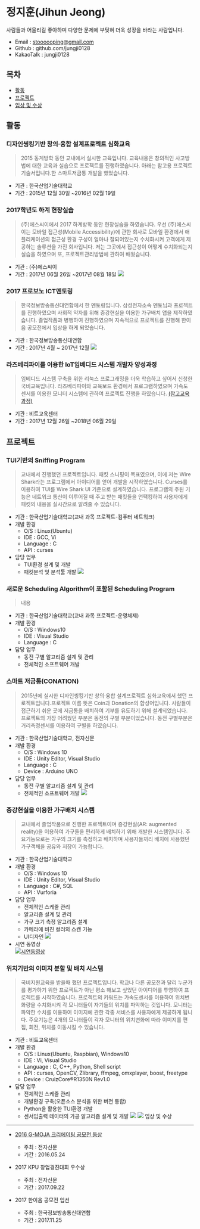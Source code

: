 정지훈(Jihun Jeong)
===================
사람들과 어울리길 좋아하며 다양한 문제에 부딪혀 더욱 성장을 바라는 사람입니다.  

* Email : stoooooping@gmail.com
* Github : github.com/jungji0128
* KakaoTalk : jungji0128  
  

목차
----
* [활동](#활동)
* [프로젝트](#프로젝트)
* [입상 및 수상](#입상-및-수상)  
  
  
활동
----
### 디자인씽킹기반 창의·융합 설계프로젝트 심화교육
> 2015 동계방학 동안 교내에서 실시한 교육입니다. 교육내용은 창의적인 사고방법에 대한 교육과 실습으로 프로젝트를 진행하였습니다. 아래는 참고용 프로젝트 기술서입니다.한 스마트저금통 개발을 했었습니다.
* 기관 : 한국산업기술대학교
* 기간 : 2015년 12월 30일 ~2016년 02월 19일

### 2017학년도 하계 현장실습
> (주)에스씨이에서 2017 하계방학 동안 현장실습을 하였습니다. 우선 (주)에스씨이는 모바일 접근성(Mobile Accessibility)에 관한 회사로 모바일 환경에서 애플리케이션의 접근성 환경 구성이 얼마나 잘되어있는지 수치화시켜 고객에게 제공하는 솔루션을 가진 회사입니다. 저는 그곳에서 접근성이 어떻게 수치화되는지 실습을 하였으며 또, 프로젝트관리방법에 관하여 배웠습니다. 
* 기관 : (주)에스씨이
* 기간 : 2017년 06월 26일 ~2017년 08월 18일
![ ](https://github.com/stop0128/resume/blob/master/Images/2017%20%ED%95%98%EA%B3%84%20%ED%98%84%EC%9E%A5%EC%8B%A4%EC%8A%B5/%EC%9D%B4%EB%AF%B8%EC%A7%80_%ED%95%A9%EB%B3%B8.jpg)
### 2017 프로보노 ICT멘토링
> 한국정보방송통신대연합에서 한 멘토링입니다. 삼성전자소속 멘토님과 프로젝트를 진행하였으며 사회적 약자를 위해 증강현실을 이용한 가구배치 앱을 제작하였습니다. 졸업작품과 병행하여 진행하였으며 지속적으로 프로젝트를 진행해 한이음 공모전에서 입상을 하게 되었습니다.
* 기관 : 한국정보방송통신대연합
* 기간 : 2017년 4월 ~ 2017년 12월
![ ](https://github.com/stop0128/resume/blob/master/Images/2017%20%ED%94%84%EB%A1%9C%EB%B3%B4%EB%85%B8%20ICT%20%EB%A9%98%ED%86%A0%EB%A7%81/%EC%9D%B4%EB%AF%B8%EC%A7%80_%ED%95%A9%EB%B3%B8.jpg)
### 라즈베리파이를 이용한 IoT임베디드 시스템 개발자 양성과정
> 임베디드 시스템 구축을 위한 리눅스 프로그래밍을 더욱 학습하고 싶어서 신청한 국비교육입니다. 라즈베리파이와 교육보드 환경에서 프로그램하였으며 가속도 센서를 이용한 모니터 시스템에 관하여 프로젝트 진행을 하였습니다. [(참고교육과정)](http://www.bitacademy.com/Course/Kukka/M/Course_Kukka_EmbeddedIoT_2016.asp)
* 기관 : 비트교육센터
* 기간 : 2017년 12월 26일 ~2018년 06월 29일

프로젝트
-------
### TUI기반의 Sniffing Program
> 교내에서 진행했던 프로젝트입니다. 패킷 스니핑이 목표였으며, 이에 저는 Wire Shark라는 프로그램에서 아이디어를 얻어 개발을 시작하였습니다.
Curses를 이용하여 TUI를 Wire Shark UI 기준으로 설계하였습니다. 프로그램의 주된 기능은 네트워크 통신이 이루어질 때 주고
 받는 패킷들을 언팩킹하여 사용자에게 패킷의 내용을 실시간으로 알려줄 수 있습니다.
* 기관 : 한국산업기술대학교(교내 과목 프로젝트-컴퓨터 네트워크)
* 개발 환경
   * O/S : Linux(Ubuntu)
   * IDE : GCC, Vi
   * Language : C
   * API : curses
* 담당 업무  
   * TUI환경 설계 및 개발
   * 패킷분석 및 분석툴 개발
   ![ ](https://github.com/stop0128/resume/blob/master/Images/%EC%BB%B4%ED%93%A8%ED%84%B0_%EB%84%A4%ED%8A%B8%EC%9B%8C%ED%81%AC/%EB%84%A4%ED%8A%B8%EC%9B%8C%ED%81%AC_%ED%86%B5%ED%95%A9%EB%B3%B8.png)
### 새로운 Scheduling Algorithm이 포함된 Scheduling Program
> 내용
* 기관 : 한국산업기술대학교(교내 과목 프로젝트-운영체제)
* 개발 환경
   * O/S : Windows10
   * IDE : Visual Studio
   * Language : C
* 담당 업무  
   * 동전 구별 알고리즘 설계 및 관리
   * 전체적인 소프트웨어 개발  

### 스마트 저금통(CONATION)
> 2015년에 실시한 디자인씽킹기반 창의·융합 설계프로젝트 심화교육에서 했던 프로젝트입니다.프로젝트 이름 뜻은 Coin과 Donation의 합성어입니다. 사람들이 접근하기 쉬운 곳에 저금통을 배치하여 기부를 유도하기 위해 설계되었습니다. 프로젝트의 가장 어려웠던 부분은 동전의 구별 부분이었습니다. 동전 구별부분은 거리측정센서를 이용하여 구별을 하였습니다.
* 기관 : 한국산업기술대학교, 전자신문
* 개발 환경
   * O/S : Windows 10
   * IDE : Unity Editor, Visual Studio
   * Language : C
   * Device : Arduino UNO
* 담당 업무  
   * 동전 구별 알고리즘 설계 및 관리
   * 전체적인 소프트웨어 개발
     ![ ](https://github.com/stop0128/resume/blob/master/Images/CONATION/%EC%9D%B4%EB%AF%B8%EC%A7%80_%ED%86%B5%ED%95%A9%EB%B3%B8.jpg)

### 증강현실을 이용한 가구배치 시스템
> 교내에서 졸업작품으로 진행한 프로젝트이며 증강현실(AR: augmented reality)을 이용하여 가구들을 편리하게 배치하기 위해 개발한 시스템입니다. 주요기능으로는 가구의 크기를 측정하고 배치하며 사용자들끼리 배치에 사용했던 가구객체을 공유와 저장이 가능합니다.
* 기관 : 한국산업기술대학교
* 개발 환경
   * O/S : Windows 10
   * IDE : Unity Editor, Visual Studio
   * Language : C#, SQL
   * API : Vurforia
* 담당 업무  
   * 전체적인 스케줄 관리
   * 알고리즘 설계 및 관리
   * 가구 크기 측정 알고리즘 설계
   * 카메라에 비친 컬러의 스캔 기능
   * UI디자인 
   ![ ](https://github.com/stop0128/resume/blob/master/Images/%EC%A6%9D%EA%B0%95%ED%98%84%EC%8B%A4%EC%9D%84%20%EC%9D%B4%EC%9A%A9%ED%95%9C%20%EA%B0%80%EA%B5%AC%EB%B0%B0%EC%B9%98%20%EC%8B%9C%EC%8A%A4%ED%85%9C/%EC%9D%B4%EB%AF%B8%EC%A7%80_%ED%95%A9%EB%B3%B8.png)
* 시연 동영상  
[![시연동영상](https://github.com/stop0128/resume/blob/master/Images/%EC%A6%9D%EA%B0%95%ED%98%84%EC%8B%A4%EC%9D%84%20%EC%9D%B4%EC%9A%A9%ED%95%9C%20%EA%B0%80%EA%B5%AC%EB%B0%B0%EC%B9%98%20%EC%8B%9C%EC%8A%A4%ED%85%9C/%EB%8F%99%EC%98%81%EC%83%81.png)](https://www.youtube.com/watch?v=b2OcLAaamOE)  

### 위치기반의 이미지 분할 및 배치 시스템
> 국비지원교육을 받을때 했던 프로젝트입니다. 학교나 다른 공모전과 달리 누군가를 평가하기 위한 프로젝트가 아닌 평소 해보고 싶었던 아이디어를 투영하여 프로젝트를 시작하였습니다. 프로젝트의 키워드는 가속도센서를 이용하여 위치변화량을 수치화시켜 각 모니터들이 자기들의 위치를 파악하는 것입니다. 모니터는 파악한 수치를 이용하여 이미지에 관한 각종 서비스를 사용자에게 제공하게 됩니다. 주요기능은 4개의 모니터들이 각자 모니터의 위치변화에 따라 이미지를 편집, 회전, 위치를 이동시킬 수 있습니다.
* 기관 : 비트교육센터
* 개발 환경
   * O/S : Linux(Ubuntu, Raspbian), Windows10
   * IDE : Vi, Visual Studio
   * Language : C, C++, Python, Shell script
   * API : curses, OpenCV, Zlibrary, ffmpeg, omxplayer, boost, freetype
   * Device : CruizCore®R1350N Rev1.0
* 담당 업무  
   * 전체적인 스케줄 관리
   * 개발환경 구축(오픈소스 분석을 위한 버전 통합)
   * Python을 활용한 TUI환경 개발
   * 센서입출력 데이터의 가공 알고리즘 설계 및 개발
   ![ ](https://github.com/stop0128/resume/blob/master/Images/%EC%9C%84%EC%B9%98%EA%B8%B0%EB%B0%98%EC%9D%98%20%EC%9D%B4%EB%AF%B8%EC%A7%80%20%EB%B6%84%ED%95%A0%20%EB%B0%8F%20%EB%B0%B0%EC%B9%98%20%EC%8B%9C%EC%8A%A4%ED%85%9C/%EC%9D%B4%EB%AF%B8%EC%A7%80_%ED%86%B5%ED%95%A9.png)
   ![ ](https://github.com/stop0128/resume/blob/master/Images/%EC%9C%84%EC%B9%98%EA%B8%B0%EB%B0%98%EC%9D%98%20%EC%9D%B4%EB%AF%B8%EC%A7%80%20%EB%B6%84%ED%95%A0%20%EB%B0%8F%20%EB%B0%B0%EC%B9%98%20%EC%8B%9C%EC%8A%A4%ED%85%9C/%EC%8B%9C%EC%97%B0%ED%99%94%EB%A9%B4.png)
입상 및 수상
-----------
* [2016 G-MOJA 크리에이팅 공모전 동상](http://www.etnews.com/20160524000076)
  * 주최 : 전자신문
  * 기간 : 2016.05.24
 
 * 2017 KPU 창업경진대회 우수상
   * 주최 : 전자신문
   * 기간 : 2017.09.22

* 2017 한이음 공모전 입선
  * 주최 : 한국정보방송통신대연합
  * 기간 : 2017.11.25
